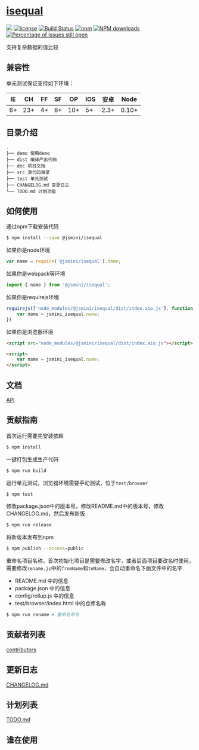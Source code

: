 # [isequal](https://github.com/jsmini/isequal) 

[![](https://img.shields.io/badge/Powered%20by-jslib%20isequal-brightgreen.svg)](https://github.com/yanhaijing/jslib-isequal)
[![license](https://img.shields.io/badge/license-MIT-blue.svg)](https://github.com/jsmini/isequal/blob/master/LICENSE)
[![Build Status](https://travis-ci.org/jsmini/isequal.svg?branch=master)](https://travis-ci.org/jsmini/isequal)
[![npm](https://img.shields.io/badge/npm-0.4.0-orange.svg)](https://www.npmjs.com/package/@jsmini/isequal)
[![NPM downloads](http://img.shields.io/npm/dm/@jsmini/isequal.svg?style=flat-square)](http://www.npmtrends.com/@jsmini/isequal)
[![Percentage of issues still open](http://isitmaintained.com/badge/open/jsmini/isequal.svg)](http://isitmaintained.com/project/jsmini/isequal "Percentage of issues still open")

支持复杂数据的值比较

## 兼容性
单元测试保证支持如下环境：

| IE   | CH   | FF   | SF   | OP   | IOS  | 安卓   | Node  |
| ---- | ---- | ---- | ---- | ---- | ---- | ---- | ----- |
| 6+   | 23+  | 4+   | 6+   | 10+  | 5+   | 2.3+ | 0.10+ |

## 目录介绍

```
.
├── demo 使用demo
├── dist 编译产出代码
├── doc 项目文档
├── src 源代码目录
├── test 单元测试
├── CHANGELOG.md 变更日志
└── TODO.md 计划功能
```

## 如何使用
通过npm下载安装代码

```bash
$ npm install --save @jsmini/isequal
```

如果你是node环境

```js
var name = require('@jsmini/isequal').name;
```

如果你是webpack等环境

```js
import { name } from '@jsmini/isequal';
```

如果你是requirejs环境

```js
requirejs(['node_modules/@jsmini/isequal/dist/index.aio.js'], function (jsmini_isequal) {
    var name = jsmini_isequal.name;
})
```

如果你是浏览器环境

```html
<script src="node_modules/@jsmini/isequal/dist/index.aio.js"></script>

<script>
    var name = jsmini_isequal.name;
</script>
```

## 文档
[API](https://github.com/jsmini/isequal/blob/master/doc/api.md)

## 贡献指南
首次运行需要先安装依赖

```bash
$ npm install
```

一键打包生成生产代码

```bash
$ npm run build
```

运行单元测试，浏览器环境需要手动测试，位于`test/browser`

```bash
$ npm test
```

修改package.json中的版本号，修改README.md中的版本号，修改CHANGELOG.md，然后发布新版

```bash
$ npm run release
```

将新版本发布到npm

```bash
$ npm publish --access=public
```

重命名项目名称，首次初始化项目是需要修改名字，或者后面项目要改名时使用，需要修改`rename.js`中的`fromName`和`toName`，会自动重命名下面文件中的名字

- README.md 中的信息
- package.json 中的信息
- config/rollup.js 中的信息
- test/browser/index.html 中的仓库名称

```bash
$ npm run rename # 重命名命令
```

## 贡献者列表
[contributors](https://github.com/jsmini/isequal/graphs/contributors)

## 更新日志
[CHANGELOG.md](https://github.com/jsmini/isequal/blob/master/CHANGELOG.md)

## 计划列表
[TODO.md](https://github.com/jsmini/isequal/blob/master/TODO.md)

## 谁在使用
